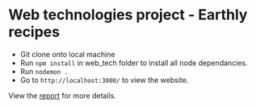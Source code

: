 # Web technologies project - Earthly recipes

* Git clone onto local machine
* Run `npm install` in web_tech folder to install all node dependancies. 
* Run `nodemon .`
* Go to `http://localhost:3000/` to view the website.

View the [report](https://github.com/aatina/web_tech/blob/master/final_report.pdf) for more details. 
